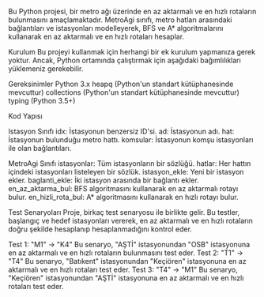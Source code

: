 Bu Python projesi, bir metro ağı üzerinde en az aktarmalı ve en hızlı rotaların bulunmasını amaçlamaktadır. 
MetroAgi sınıfı, metro hatları arasındaki bağlantıları ve istasyonları modelleyerek, BFS ve A* algoritmalarını kullanarak en az aktarmalı ve en hızlı rotaları hesaplar.

Kurulum
Bu projeyi kullanmak için herhangi bir ek kurulum yapmanıza gerek yoktur. Ancak, Python ortamında çalıştırmak için aşağıdaki bağımlılıkları yüklemeniz gerekebilir.

Gereksinimler
  Python 3.x
  heapq (Python'un standart kütüphanesinde mevcuttur)
  collections (Python'un standart kütüphanesinde mevcuttur)
  typing (Python 3.5+)

Kod Yapısı

Istasyon Sınıfı
  idx: İstasyonun benzersiz ID'si.
  ad: İstasyonun adı.
  hat: İstasyonun bulunduğu metro hattı.
  komsular: İstasyonun komşu istasyonları ile olan bağlantıları.
  
MetroAgi Sınıfı
  istasyonlar: Tüm istasyonların bir sözlüğü.
  hatlar: Her hattın içindeki istasyonları listeleyen bir sözlük.
  istasyon_ekle: Yeni bir istasyon ekler.
  baglanti_ekle: İki istasyon arasında bir bağlantı ekler.
  en_az_aktarma_bul: BFS algoritmasını kullanarak en az aktarmalı rotayı bulur.
  en_hizli_rota_bul: A* algoritmasını kullanarak en hızlı rotayı bulur.

Test Senaryoları
Proje, birkaç test senaryosu ile birlikte gelir. Bu testler, başlangıç ve hedef istasyonları vererek, en az aktarmalı ve en hızlı rotaların doğru şekilde hesaplanıp hesaplanmadığını kontrol eder.

Test 1: "M1" -> "K4"
Bu senaryo, "AŞTİ" istasyonundan "OSB" istasyonuna en az aktarmalı ve en hızlı rotaların bulunmasını test eder.
Test 2: "T1" -> "T4"
Bu senaryo, "Batıkent" istasyonundan "Keçiören" istasyonuna en az aktarmalı ve en hızlı rotaları test eder.
Test 3: "T4" -> "M1"
Bu senaryo, "Keçiören" istasyonundan "AŞTİ" istasyonuna en az aktarmalı ve en hızlı rotaları test eder.
